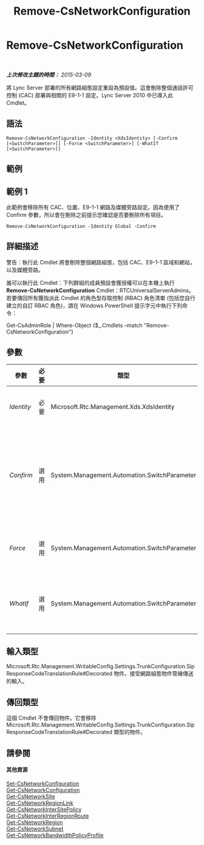 ﻿---
title: Remove-CsNetworkConfiguration
TOCTitle: Remove-CsNetworkConfiguration
ms:assetid: d6945015-67f7-4f04-87ae-7cb977650d96
ms:mtpsurl: https://technet.microsoft.com/zh-tw/library/Gg398938(v=OCS.15)
ms:contentKeyID: 49292475
ms.date: 08/10/2015
mtps_version: v=OCS.15
ms.translationtype: HT
---

# Remove-CsNetworkConfiguration

 

_**上次修改主題的時間：** 2015-03-09_

將 Lync Server 部署的所有網路組態設定重設為預設值。這會刪除整個通話許可控制 (CAC) 部署與相關的 E9-1-1 設定。Lync Server 2010 中已導入此 Cmdlet。

## 語法

    Remove-CsNetworkConfiguration -Identity <XdsIdentity> [-Confirm [<SwitchParameter>]] [-Force <SwitchParameter>] [-WhatIf [<SwitchParameter>]]

## 範例

## 範例 1

此範例會移除所有 CAC、位置、E9-1-1 網路及媒體旁路設定。因為使用了 Confirm 參數，所以會在刪除之前提示您確認是否要刪除所有項目。

    Remove-CsNetworkConfiguration -Identity Global -Confirm

## 詳細描述

警告：執行此 Cmdlet 將會刪除整個網路組態，包括 CAC、E9-1-1 區域和網站，以及媒體旁路。

誰可以執行此 Cmdlet：下列群組的成員預設會獲授權可以在本機上執行 **Remove-CsNetworkConfiguration** Cmdlet：RTCUniversalServerAdmins。若要傳回所有獲指派此 Cmdlet 的角色型存取控制 (RBAC) 角色清單 (包括您自行建立的自訂 RBAC 角色)，請在 Windows PowerShell 提示字元中執行下列命令：

Get-CsAdminRole | Where-Object {$\_.Cmdlets –match "Remove-CsNetworkConfiguration"}

## 參數


<table>
<colgroup>
<col style="width: 25%" />
<col style="width: 25%" />
<col style="width: 25%" />
<col style="width: 25%" />
</colgroup>
<thead>
<tr class="header">
<th>參數</th>
<th>必要</th>
<th>類型</th>
<th>說明</th>
</tr>
</thead>
<tbody>
<tr class="odd">
<td><p><em>Identity</em></p></td>
<td><p>必要</p></td>
<td><p>Microsoft.Rtc.Management.Xds.XdsIdentity</p></td>
<td><p>這個值必須是 Global。</p></td>
</tr>
<tr class="even">
<td><p><em>Confirm</em></p></td>
<td><p>選用</p></td>
<td><p>System.Management.Automation.SwitchParameter</p></td>
<td><p>在執行命令前先提示確認。 建議您一律將此參數與此 Cmdlet 搭配使用。</p></td>
</tr>
<tr class="odd">
<td><p><em>Force</em></p></td>
<td><p>選用</p></td>
<td><p>System.Management.Automation.SwitchParameter</p></td>
<td><p>隱藏變更前所顯示的確認提示。</p></td>
</tr>
<tr class="even">
<td><p><em>WhatIf</em></p></td>
<td><p>選用</p></td>
<td><p>System.Management.Automation.SwitchParameter</p></td>
<td><p>說明執行命令時若不實際執行命令的後果。</p></td>
</tr>
</tbody>
</table>


## 輸入類型

Microsoft.Rtc.Management.WritableConfig.Settings.TrunkConfiguration.SipResponseCodeTranslationRule\#Decorated 物件。接受網路組態物件管線傳送的輸入。

## 傳回類型

這個 Cmdlet 不會傳回物件。它會移除 Microsoft.Rtc.Management.WritableConfig.Settings.TrunkConfiguration.SipResponseCodeTranslationRule\#Decorated 類型的物件。

## 請參閱

#### 其他資源

[Set-CsNetworkConfiguration](set-csnetworkconfiguration.md)  
[Get-CsNetworkConfiguration](get-csnetworkconfiguration.md)  
[Get-CsNetworkSite](get-csnetworksite.md)  
[Get-CsNetworkRegionLink](get-csnetworkregionlink.md)  
[Get-CsNetworkInterSitePolicy](get-csnetworkintersitepolicy.md)  
[Get-CsNetworkInterRegionRoute](get-csnetworkinterregionroute.md)  
[Get-CsNetworkRegion](get-csnetworkregion.md)  
[Get-CsNetworkSubnet](get-csnetworksubnet.md)  
[Get-CsNetworkBandwidthPolicyProfile](get-csnetworkbandwidthpolicyprofile.md)

